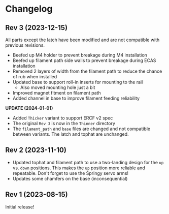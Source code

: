 # Changelog

## Rev 3 (2023-12-15)

All parts except the latch have been modified and are not compatible with previous revisions.

- Beefed up M4 holder to prevent breakage during M4 installation
- Beefed up filament path side walls to prevent breakage during ECAS installation
- Removed 2 layers of width from the filament path to reduce the chance of rub when installed
- Updated base to support roll-in inserts for mounting to the rail
  - Also moved mounting hole just a bit
- Improved magnet fitment on filament path
- Added channel in base to improve filament feeding reliability

**UPDATE (2024-01-01)**

- Added `Thicker` variant to support ERCF v2 spec
- The original `Rev 3` is now in the `Thinner` directory
- The `filament_path` and `base` files are changed and not compatible between variants. The latch and tophat are unchanged.

## Rev 2 (2023-11-10)

- Updated tophat and filament path to use a two-landing design for the `up` vs. `down` positions. This makes the `up` position more reliable and repeatable. Don't forget to use the Springy servo arms!
- Updates some chamfers on the base (inconsequential)

## Rev 1 (2023-08-15)

Initial release!
